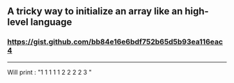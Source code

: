 A tricky way to initialize an array like an high-level language
---------------

### https://gist.github.com/bb84e16e6bdf752b65d5b93ea116eac4
---------------


Will print : "1 1 1 1 1 2 2 2 2 3 "

